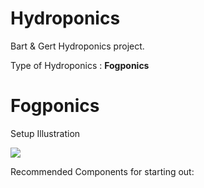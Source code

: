 # Hydroponics
Bart &amp; Gert Hydroponics project.


Type of Hydroponics : **Fogponics**

# Fogponics

Setup Illustration

[<img src="https://www.trees.com/wp-content/uploads/files/inline-images/Fogponics.png">](Fogponics)


Recommended Components for starting out:

